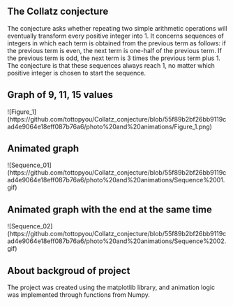 <h2>The Collatz conjecture</h2>

The conjecture asks whether repeating two simple arithmetic operations will eventually transform every positive integer into 1. It concerns sequences of integers in which each term is obtained from the previous term as follows: if the previous term is even, the next term is one-half of the previous term. If the previous term is odd, the next term is 3 times the previous term plus 1. The conjecture is that these sequences always reach 1, no matter which positive integer is chosen to start the sequence.

<h2>Graph of 9, 11, 15 values</h2>
![Figure_1](https://github.com/tottopyou/Collatz_conjecture/blob/55f89b2bf26bb9119cad4e9064e18eff087b76a6/photo%20and%20animations/Figure_1.png)

<h2>Animated graph</h2>
![Sequence_01](https://github.com/tottopyou/Collatz_conjecture/blob/55f89b2bf26bb9119cad4e9064e18eff087b76a6/photo%20and%20animations/Sequence%2001.gif)

<h2>Animated graph with the end at the same time</h2>
![Sequence_02](https://github.com/tottopyou/Collatz_conjecture/blob/55f89b2bf26bb9119cad4e9064e18eff087b76a6/photo%20and%20animations/Sequence%2002.gif)


<h2>About backgroud of project</h2>

The project was created using the matplotlib library, and animation logic was implemented through functions from Numpy.
